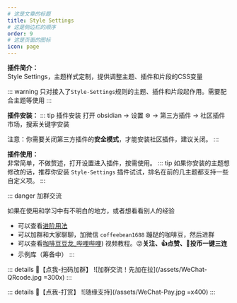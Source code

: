 ```yaml
---
# 这是文章的标题
title: Style Settings
# 这是侧边栏的顺序
order: 9
# 这是页面的图标
icon: page
---
```

**插件简介：**  
Style Settings，主题样式定制，提供调整主题、插件和片段的CSS变量

::: warning
只对接入了`Style-Settings`规则的主题、插件和片段起作用。需要配合主题等使用
:::

**插件安装：**
::: tip 插件安装
打开 obsidian → 设置 ⚙️ → 第三方插件 → 社区插件市场，搜索关键字安装

注意：你需要关闭第三方插件的**安全模式**，才能安装社区插件，建议关闭。
:::

**插件使用：**  
非常简单，不做赘述，打开设置进入插件，按需使用。
::: tip
如果你安装的主题想修改的话，推荐你安装 `Style-Settings` 插件试试，排名在前的几主题都支持一些自定义项。
:::

::: danger 加群交流

如果在使用和学习中有不明白的地方，或者想看看别人的经验
- 可以查看[进阶用法](/zh/advanced)
- 可以加群和大家聊聊，加微信 `coffeebean1688` 蹦跶的咖啡豆，然后进群
- 可以查看[咖啡豆豆龙_哔哩哔哩](https://space.bilibili.com/618777356)) 视频教程。😜**关注、👍点赞、📀投币一键三连**
- 示例库（筹备中）
:::

::: details 🌱【点我-扫码加群】
![加群交流！先加在拉](/assets/WeChat-QRcode.jpg =300x) 
::: 

::: details 🍻【点我-打赏】
![随缘支持](/assets/WeChat-Pay.jpg =x400)
::: 

